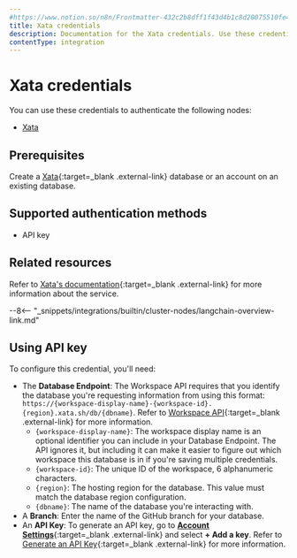 ```yaml
---
#https://www.notion.so/n8n/Frontmatter-432c2b8dff1f43d4b1c8d20075510fe4
title: Xata credentials
description: Documentation for the Xata credentials. Use these credentials to authenticate Xata in n8n, a workflow automation platform.
contentType: integration
---
```


# Xata credentials

You can use these credentials to authenticate the following nodes:

* [Xata](/integrations/builtin/cluster-nodes/sub-nodes/n8n-nodes-langchain.memoryxata/)

## Prerequisites

Create a [Xata](https://xata.io/){:target=_blank .external-link} database or an account on an existing database.

## Supported authentication methods

- API key

## Related resources

Refer to [Xata's documentation](https://xata.io/docs/rest-api/authentication){:target=_blank .external-link} for more information about the service.

--8<-- "_snippets/integrations/builtin/cluster-nodes/langchain-overview-link.md"

## Using API key

To configure this credential, you'll need:

- The **Database Endpoint**: The Workspace API requires that you identify the database you're requesting information from using this format: `https://{workspace-display-name}-{workspace-id}.{region}.xata.sh/db/{dbname}`. Refer to [Workspace API](https://xata.io/docs/rest-api#workspace-api){:target=_blank .external-link} for more information.
    - `{workspace-display-name}`: The workspace display name is an optional identifier you can include in your Database Endpoint. The API ignores it, but including it can make it easier to figure out which workspace this database is in if you're saving multiple credentials.
    - `{workspace-id}`: The unique ID of the workspace, 6 alphanumeric characters.
    - `{region}`: The hosting region for the database. This value must match the database region configuration.
    - `{dbname}`: The name of the database you're interacting with.
- A **Branch**: Enter the name of the GitHub branch for your database.
- An **API Key**: To generate an API key, go to [**Account Settings**](https://app.xata.io/settings){:target=_blank .external-link} and select **+ Add a key**. Refer to [Generate an API Key](https://xata.io/docs/rest-api#generate-an-api-key){:target=_blank .external-link} for more information.